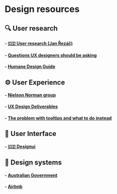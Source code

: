 # Design resources
## 🔍 User research
#### - [🇨🇿 User research (Jan Řezáč)](https://medium.com/house-of-řezáč/uživatelský-výzkum-cf44f7358a3)
#### - [Questions UX designers should be asking](https://uxdesign.cc/questions-ux-designers-should-be-asking-bc9a6ba87a34)
#### - [Humane Design Guide](https://humanetech.com/designguide/)
## ⚙️ User Experience
#### - [Nielson Norman group](https://www.nngroup.com/articles/)
#### - [UX Design Deliverables](https://clay.global/news/ux-design-agency-deliverables/)
#### - [The problem with tooltips and what to do instead](https://adamsilver.io/articles/the-problem-with-tooltips-and-what-to-do-instead/)
## 🎨 User Interface
#### - [🇨🇿 Designui](https://www.designui.cz)
## 📐 Design systems
#### - [Australian Government](https://designsystem.gov.au)
#### - [Airbnb](https://airbnb.design/building-a-visual-language/)


